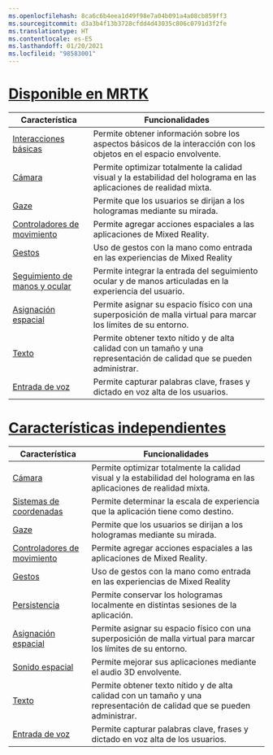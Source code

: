 ```yaml
---
ms.openlocfilehash: 8ca6c6b4eea1d49f98e7a04b091a4a08cb859ff3
ms.sourcegitcommit: d3a3b4f13b3728cfdd4d43035c806c0791d3f2fe
ms.translationtype: HT
ms.contentlocale: es-ES
ms.lasthandoff: 01/20/2021
ms.locfileid: "98583001"
---
```

# <a name="available-in-mrtk"></a>[Disponible en MRTK](#tab/mrtk)

|  Característica  |  Funcionalidades  |
| --- | --- |
| [Interacciones básicas](../unity/mrtk-101.md) | Permite obtener información sobre los aspectos básicos de la interacción con los objetos en el espacio envolvente. |
| [Cámara](../unity/camera-in-unity.md) | Permite optimizar totalmente la calidad visual y la estabilidad del holograma en las aplicaciones de realidad mixta. |
| [Gaze](../unity/gaze-in-unity.md) | Permite que los usuarios se dirijan a los hologramas mediante su mirada. |
| [Controladores de movimiento](../unity/motion-controllers-in-unity.md) | Permite agregar acciones espaciales a las aplicaciones de Mixed Reality. |
| [Gestos](../unity/gestures-in-unity.md) | Uso de gestos con la mano como entrada en las experiencias de Mixed Reality |
| [Seguimiento de manos y ocular](../unity/hand-eye-in-unity.md) | Permite integrar la entrada del seguimiento ocular y de manos articuladas en la experiencia del usuario. |
| [Asignación espacial](../unity/spatial-mapping-in-unity.md) | Permite asignar su espacio físico con una superposición de malla virtual para marcar los límites de su entorno. |
| [Texto](../unity/text-in-unity.md) | Permite obtener texto nítido y de alta calidad con un tamaño y una representación de calidad que se pueden administrar. |
| [Entrada de voz](../unity/voice-input-in-unity.md) | Permite capturar palabras clave, frases y dictado en voz alta de los usuarios.|

# <a name="standalone-features"></a>[Características independientes](#tab/standalone)

|  Característica  |  Funcionalidades  |
| --- | --- |
| [Cámara](../unity/camera-in-unity.md) | Permite optimizar totalmente la calidad visual y la estabilidad del holograma en las aplicaciones de realidad mixta. |
| [Sistemas de coordenadas](../unity/coordinate-systems-in-unity.md) | Permite determinar la escala de experiencia que la aplicación tiene como destino. |
| [Gaze](../unity/gaze-in-unity.md) | Permite que los usuarios se dirijan a los hologramas mediante su mirada. |
| [Controladores de movimiento](../unity/motion-controllers-in-unity.md) | Permite agregar acciones espaciales a las aplicaciones de Mixed Reality. |
| [Gestos](../unity/gestures-in-unity.md) | Uso de gestos con la mano como entrada en las experiencias de Mixed Reality |
| [Persistencia](../unity/persistence-in-unity.md) | Permite conservar los hologramas localmente en distintas sesiones de la aplicación. |
| [Asignación espacial](../unity/spatial-mapping-in-unity.md) | Permite asignar su espacio físico con una superposición de malla virtual para marcar los límites de su entorno. |
| [Sonido espacial](../unity/spatial-sound-in-unity.md) | Permite mejorar sus aplicaciones mediante el audio 3D envolvente. |
| [Texto](../unity/text-in-unity.md) | Permite obtener texto nítido y de alta calidad con un tamaño y una representación de calidad que se pueden administrar. |
| [Entrada de voz](../unity/voice-input-in-unity.md) | Permite capturar palabras clave, frases y dictado en voz alta de los usuarios.|
